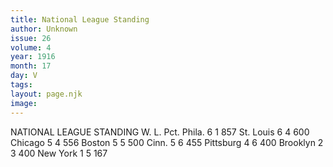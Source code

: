 ```yaml
---
title: National League Standing
author: Unknown
issue: 26
volume: 4
year: 1916
month: 17
day: V
tags:
layout: page.njk
image:
---
```

NATIONAL LEAGUE STANDING   		W. L. Pct.   Phila. 	6   1  857   St. Louis	6   4  600   Chicago	5   4  556   Boston	5   5  500   Cinn.		5   6  455   Pittsburg	4   6  400   Brooklyn	2   3  400   New York	1   5  167   

